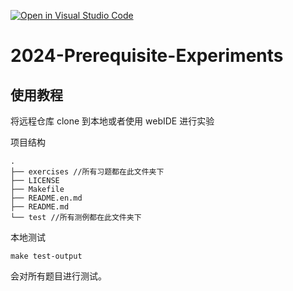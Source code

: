 [![Open in Visual Studio Code](https://classroom.github.com/assets/open-in-vscode-2e0aaae1b6195c2367325f4f02e2d04e9abb55f0b24a779b69b11b9e10269abc.svg)](https://classroom.github.com/online_ide?assignment_repo_id=17787316&assignment_repo_type=AssignmentRepo)
# 2024-Prerequisite-Experiments

## 使用教程

将远程仓库 clone 到本地或者使用 webIDE 进行实验

项目结构

```
.
├── exercises //所有习题都在此文件夹下
├── LICENSE
├── Makefile 
├── README.en.md
├── README.md
└── test //所有测例都在此文件夹下
```

本地测试

```
make test-output
```

会对所有题目进行测试。
